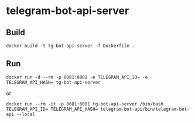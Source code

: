 # telegram-bot-api-server


## Build

```shell
docker build -t tg-bot-api-server -f Dockerfile .
```


## Run

```shell
docker run -d --rm -p 8081:8081 -e TELEGRAM_API_ID= -e TELEGRAM_API_HASH= tg-bot-api-server
```

or

```shell
docker run --rm -it -p 8081:8081 tg-bot-api-server /bin/bash
TELEGRAM_API_ID= TELEGRAM_API_HASH= telegram-bot-api/bin/telegram-bot-api --local
```
